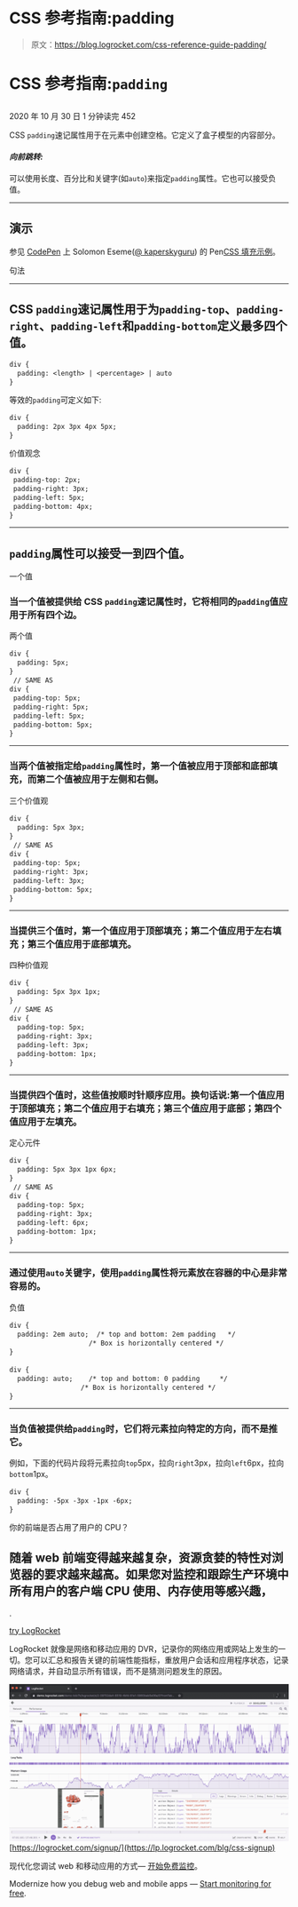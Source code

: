 # CSS 参考指南:padding 

> 原文：<https://blog.logrocket.com/css-reference-guide-padding/>

# CSS 参考指南:`padding`

## 

2020 年 10 月 30 日 1 分钟读完 452

CSS `padding`速记属性用于在元素中创建空格。它定义了盒子模型的内容部分。

#### *向前跳转:*

可以使用长度、百分比和关键字(如`auto`)来指定`padding`属性。它也可以接受负值。

* * *

## 演示

参见 [CodePen](https://codepen.io) 上 Solomon Eseme([@ kaperskyguru](https://codepen.io/kaperskyguru))
的 Pen[CSS 填充示例](https://codepen.io/kaperskyguru/pen/JjKXpKy)。

句法

* * *

## CSS `padding`速记属性用于为`padding-top`、`padding-right`、`padding-left`和`padding-bottom`定义最多四个值。

```
div {
  padding: <length> | <percentage> | auto
}
```

等效的`padding`可定义如下:

```
div {
  padding: 2px 3px 4px 5px;
}
```

价值观念

```
div {
 padding-top: 2px;
 padding-right: 3px;
 padding-left: 5px;
 padding-bottom: 4px;
}
```

* * *

## `padding`属性可以接受一到四个值。

一个值

### 当一个值被提供给 CSS `padding`速记属性时，它将相同的`padding`值应用于所有四个边。

两个值

```
div {
  padding: 5px;
}
 // SAME AS
div {
 padding-top: 5px;
 padding-right: 5px;
 padding-left: 5px;
 padding-bottom: 5px;
}
```

* * *

### 当两个值被指定给`padding`属性时，第一个值被应用于顶部和底部填充，而第二个值被应用于左侧和右侧。

三个价值观

```
div {
  padding: 5px 3px;
}
 // SAME AS
div {
 padding-top: 5px;
 padding-right: 3px;
 padding-left: 3px;
 padding-bottom: 5px;
}
```

* * *

### 当提供三个值时，第一个值应用于顶部填充；第二个值应用于左右填充；第三个值应用于底部填充。

四种价值观

```
div {
  padding: 5px 3px 1px;
}
 // SAME AS
div {
  padding-top: 5px;
  padding-right: 3px;
  padding-left: 3px;
  padding-bottom: 1px;
}
```

* * *

### 当提供四个值时，这些值按顺时针顺序应用。换句话说:第一个值应用于顶部填充；第二个值应用于右填充；第三个值应用于底部；第四个值应用于左填充。

定心元件

```
div {
  padding: 5px 3px 1px 6px;
}
 // SAME AS
div {
  padding-top: 5px;
  padding-right: 3px;
  padding-left: 6px;
  padding-bottom: 1px;
}
```

* * *

### 通过使用`auto`关键字，使用`padding`属性将元素放在容器的中心是非常容易的。

负值

```
div {
  padding: 2em auto;  /* top and bottom: 2em padding   */
                    /* Box is horizontally centered */
}

div {
  padding: auto;    /* top and bottom: 0 padding     */
                  /* Box is horizontally centered */
}
```

* * *

### 当负值被提供给`padding`时，它们将元素拉向特定的方向，而不是推它。

例如，下面的代码片段将元素拉向`top`5px，拉向`right`3px，拉向`left`6px，拉向`bottom`1px。

```
div {
  padding: -5px -3px -1px -6px;
}
```

你的前端是否占用了用户的 CPU？

## 随着 web 前端变得越来越复杂，资源贪婪的特性对浏览器的要求越来越高。如果您对监控和跟踪生产环境中所有用户的客户端 CPU 使用、内存使用等感兴趣，

.

[try LogRocket](https://lp.logrocket.com/blg/css-signup)

LogRocket 就像是网络和移动应用的 DVR，记录你的网络应用或网站上发生的一切。您可以汇总和报告关键的前端性能指标，重放用户会话和应用程序状态，记录网络请求，并自动显示所有错误，而不是猜测问题发生的原因。

[![LogRocket Dashboard Free Trial Banner](img/dacb06c713aec161ffeaffae5bd048cd.png)](https://lp.logrocket.com/blg/css-signup)[https://logrocket.com/signup/](https://lp.logrocket.com/blg/css-signup)

现代化您调试 web 和移动应用的方式— [开始免费监控](https://lp.logrocket.com/blg/css-signup)。

Modernize how you debug web and mobile apps — [Start monitoring for free](https://lp.logrocket.com/blg/css-signup).